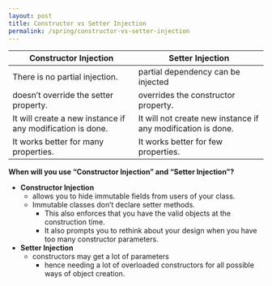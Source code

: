 ```yaml
---
layout: post
title: Constructor vs Setter Injection
permalink: /spring/constructor-vs-setter-injection
---
```


|Constructor Injection                                      |	Setter Injection|
|---                                                        |---|	
|There is no partial injection.                             |	partial dependency can be injected|
|doesn’t override the setter property.                   |	overrides the constructor property.|
|It will create a new instance if any modification is done. |	It will not create new instance if any modification is done.|
|It works better for many properties.                       |	It works better for few properties.|

**When will you use “Constructor Injection” and “Setter Injection”?**
- **Constructor Injection**
  - allows you to hide immutable fields from users of your class.
  - Immutable classes don’t declare setter methods.
    - This also enforces that you have the valid objects at the construction time.
    - It also prompts you to rethink about your design when you have too many constructor parameters.
- **Setter Injection**
  - constructors may get a lot of parameters
    - hence needing a lot of overloaded constructors for all possible ways of object creation.